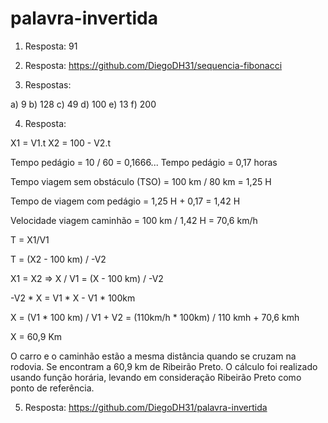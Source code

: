 # palavra-invertida

1) Resposta: 91

2) Resposta: https://github.com/DiegoDH31/sequencia-fibonacci

3) Respostas: 

 a) 9
 b) 128
 c) 49
 d) 100
 e) 13
 f) 200

4) Resposta:

X1 = V1.t
X2 = 100 - V2.t

Tempo pedágio = 10 / 60 = 0,1666...
Tempo pedágio = 0,17 horas

Tempo viagem sem obstáculo (TSO) = 100 km / 80 km = 1,25 H

Tempo de viagem com pedágio = 1,25 H + 0,17 = 1,42 H

Velocidade viagem caminhão = 100 km / 1,42 H = 70,6 km/h

T = X1/V1

T = (X2 - 100 km) / -V2
  
X1 = X2 => X / V1  = (X - 100 km) / -V2
            
-V2 * X = V1 * X - V1 * 100km

X = (V1 * 100 km) / V1 + V2  =  (110km/h * 100km) / 110 kmh + 70,6 kmh

X = 60,9 Km

O carro e o caminhão estão a mesma distância quando se cruzam na rodovia. Se encontram a 60,9 km de Ribeirão Preto. O
cálculo foi realizado usando função horária, levando em consideração Ribeirão Preto como ponto de referência.


5) Resposta: https://github.com/DiegoDH31/palavra-invertida
